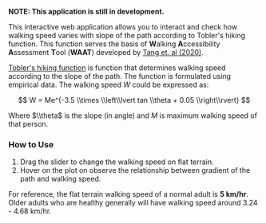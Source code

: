 
**NOTE: This application is still in development.**

This interactive web application allows you to interact and check how walking speed varies with slope of the path according to Tobler's hiking function. This function serves the basis of **W**alking **A**ccessibility **A**ssessment **T**ool (**WAAT**) developed by [Tang et. al (2020)](https://doi.org/10.1177/2399808320932575).

[Tobler's hiking function](https://en.wikipedia.org/wiki/Tobler%27s_hiking_function) is function that determines walking speed according to the slope of the path. The function is formulated using empirical data. The walking speed $W$ could be expressed as:

$$ W = Me^{-3.5 \\times \\left\\lvert tan \\theta + 0.05 \\right\\rvert} $$

Where $\\theta$ is the slope (in angle) and $M$ is maximum walking speed of that person.

### How to Use

1. Drag the slider to change the walking speed on flat terrain.
1. Hover on the plot on observe the relationship between gradient of the path and walking speed.

For reference, the flat terrain walking speed of a normal adult is **5 km/hr**. Older adults who are healthy generally will have walking speed around 3.24 - 4.68 km/hr.